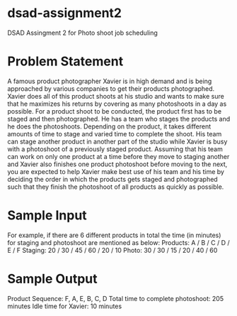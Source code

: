 # dsad-assignment2
DSAD Assingment 2 for Photo shoot job scheduling

Problem Statement
===================================================
A famous product photographer Xavier is in high demand and is being approached by various companies to get their products photographed. Xavier does all of this product shoots at his studio and wants to make sure that he maximizes his returns by covering as many photoshoots in a day as possible. For a product shoot to be conducted, the product first has to be staged and then photographed. He has a team who stages the products and he does the photoshoots. Depending on the product, it takes different amounts of time to stage and varied time to complete the shoot. His team can stage another product in another part of the studio while Xavier is busy with a photoshoot of a previously staged product. Assuming that his team can work on only one product at a time before they move to staging another and Xavier also finishes one product photoshoot before moving to the next, you are expected to help Xavier make best use of his team and his time by deciding the order in which the products gets staged and photographed such that they finish the photoshoot of all products as quickly as possible.

Sample Input
===================================================
For example, if there are 6 different products in total the time (in minutes) for staging and photoshoot are mentioned as below:
Products: A / B / C / D / E / F
Staging: 20 / 30 / 45 / 60 / 20 / 10
Photo: 30 / 30 / 15 / 20 / 40 / 60


Sample Output
===================================================
Product Sequence: F, A, E, B, C, D
Total time to complete photoshoot: 205 minutes
Idle time for Xavier: 10 minutes
